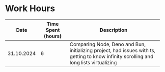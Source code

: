 # Work Hours

| Date       | Time Spent (hours) | Description                                                                                                                            |
| ---------- | ------------------ | -------------------------------------------------------------------------------------------------------------------------------------- |
| 31.10.2024 | 6                  | Comparing Node, Deno and Bun, initializing project, had issues with ts, getting to know infinity scrolling and long lists virtualizing |
